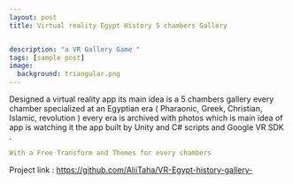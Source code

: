```yaml
---
layout: post
title: Virtual reality Egypt History 5 chambers Gallery


description: "a VR Gallery Game "
tags: [sample post]
image:
  background: triangular.png
---
```


Designed a virtual reality app its main idea is a 5 chambers gallery every chamber specialized at an Egyptian era ( Pharaonic, Greek, Christian, Islamic, revolution ) every era is archived with photos which is main idea of app is watching it the app built by Unity and C# scripts and Google VR SDK .

```yaml
With a Free Transform and Themes for every chambers
```
Project link : https://github.com/AliiTaha/VR-Egypt-history-gallery-

